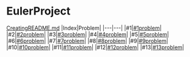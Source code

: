 # EulerProject
[CreatingREADME.md](https://github.com/1darshanpatil/EulerProject/blob/main/CreatingREADME.py)
|Index|Problem|
|---|---|
|#1|[#1problem](https://github.com/1darshanpatil/EulerProject/tree/main/%231problem)|
|#2|[#2problem](https://github.com/1darshanpatil/EulerProject/tree/main/%232problem)|
|#3|[#3problem](https://github.com/1darshanpatil/EulerProject/tree/main/%233problem)|
|#4|[#4problem](https://github.com/1darshanpatil/EulerProject/tree/main/%234problem)|
|#5|[#5problem](https://github.com/1darshanpatil/EulerProject/tree/main/%235problem)|
|#6|[#6problem](https://github.com/1darshanpatil/EulerProject/tree/main/%236problem)|
|#7|[#7problem](https://github.com/1darshanpatil/EulerProject/tree/main/%237problem)|
|#8|[#8problem](https://github.com/1darshanpatil/EulerProject/tree/main/%238problem)|
|#9|[#9problem](https://github.com/1darshanpatil/EulerProject/tree/main/%239problem)|
|#10|[#10problem](https://github.com/1darshanpatil/EulerProject/tree/main/%2310problem)|
|#11|[#11problem](https://github.com/1darshanpatil/EulerProject/tree/main/%2311problem)|
|#12|[#12problem](https://github.com/1darshanpatil/EulerProject/tree/main/%2312problem)|
|#13|[#13problem](https://github.com/1darshanpatil/EulerProject/tree/main/%2313problem)|

